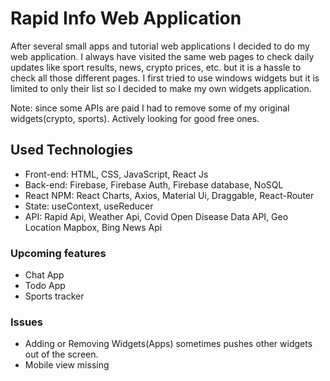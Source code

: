 # Rapid Info Web Application

After several small apps and tutorial web applications I decided to do my web application. I always have visited the same web pages to check daily updates like sport results, news, crypto prices, etc. but it is a hassle to check all those different pages. I first tried to use windows widgets but it is limited to only their list so I decided to make my own widgets application.

Note: since some APIs are paid I had to remove some of my original widgets(crypto, sports). Actively looking for good free ones.

## Used Technologies

 - Front-end: HTML, CSS, JavaScript, React Js
 - Back-end: Firebase, Firebase Auth, Firebase database, NoSQL
 - React NPM: React Charts, Axios, Material Ui, Draggable, React-Router
 - State: useContext, useReducer
 - API: Rapid Api, Weather Api, Covid Open Disease Data API, Geo Location Mapbox, Bing News Api

### Upcoming features
- Chat App
- Todo App
- Sports tracker

### Issues
- Adding or Removing Widgets(Apps) sometimes pushes other widgets out of the screen.
- Mobile view missing

